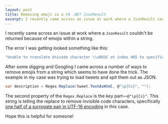 ```yaml
---
layout: post
title: Removing emoji in a C# .NET JsonResult 
excerpt: I recently came across an issue at work where a JsonResult couldn't be returned because of emojis within a string
---
```


<p class="lead">I recently came across an issue at work where a <code>JsonResult</code> couldn't be returned because of emojis within a string.</p>

The error I was getting looked something like this:

```javascript
"Unable to translate Unicode character \\uD83C at index 485 to specified code page."
```

After some digging and Googling I came across a number of ways to remove emojis from a string which seems to have done the trick. The example in my case was trying to load tweets and spit them out as JSON.

```csharp
var description = Regex.Replace(tweet.TextAsHtml, @"\p{Cs}", "");
```

The second property of the `Regex.Replace` is the key part&mdash;`@"\p{Cs}"`. This string is telling the replace to remove invisible code characters, specifically [one half of a surrogate pair in UTF-16 encoding](https://www.regular-expressions.info/unicode.html) in this case.

Hope this is helpful for someone!
